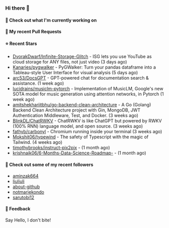 ### Hi there 👋

#### 👷 Check out what I'm currently working on

#### 🔨 My recent Pull Requests


#### ⭐ Recent Stars

- [DvorakDwarf/Infinite-Storage-Glitch](https://github.com/DvorakDwarf/Infinite-Storage-Glitch) - ISG lets you use YouTube as cloud storage for ANY files, not just video (3 days ago)
- [Kanaries/pygwalker](https://github.com/Kanaries/pygwalker) - PyGWalker: Turn your pandas dataframe into a Tableau-style User Interface for visual analysis (5 days ago)
- [arc53/DocsGPT](https://github.com/arc53/DocsGPT) - GPT-powered chat for documentation search &amp; assistance. (1 week ago)
- [lucidrains/musiclm-pytorch](https://github.com/lucidrains/musiclm-pytorch) - Implementation of MusicLM, Google&#39;s new SOTA model for music generation using attention networks, in Pytorch (1 week ago)
- [amitshekhariitbhu/go-backend-clean-architecture](https://github.com/amitshekhariitbhu/go-backend-clean-architecture) - A Go (Golang) Backend Clean Architecture project with Gin, MongoDB, JWT Authentication Middleware, Test, and Docker. (3 weeks ago)
- [BlinkDL/ChatRWKV](https://github.com/BlinkDL/ChatRWKV) - ChatRWKV is like ChatGPT but powered by RWKV (100% RNN) language model, and open source. (3 weeks ago)
- [fathyb/carbonyl](https://github.com/fathyb/carbonyl) - Chromium running inside your terminal (3 weeks ago)
- [Mokshit06/typewind](https://github.com/Mokshit06/typewind) - The safety of Typescript with the magic of Tailwind. (4 weeks ago)
- [timothybrooks/instruct-pix2pix](https://github.com/timothybrooks/instruct-pix2pix) -  (1 month ago)
- [krishnaik06/6-Months-Data-Science-Roadmap-](https://github.com/krishnaik06/6-Months-Data-Science-Roadmap-) -  (1 month ago)

#### 👯 Check out some of my recent followers

- [aminzak664](https://github.com/aminzak664)
- [liuliuli](https://github.com/liuliuli)
- [about-github](https://github.com/about-github)
- [notmariekondo](https://github.com/notmariekondo)
- [sarutobi12](https://github.com/sarutobi12)

#### 💬 Feedback

Say Hello, I don't bite!